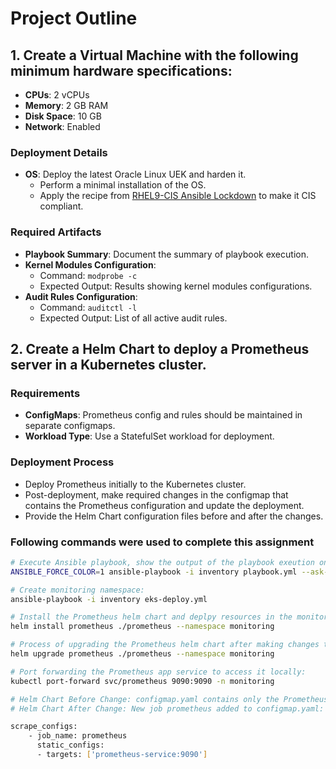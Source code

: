 # Project Outline

## 1. Create a Virtual Machine with the following minimum hardware specifications:

- **CPUs**: 2 vCPUs
- **Memory**: 2 GB RAM
- **Disk Space**: 10 GB
- **Network**: Enabled

### Deployment Details
- **OS**: Deploy the latest Oracle Linux UEK and harden it.
  - Perform a minimal installation of the OS.
  - Apply the recipe from [RHEL9-CIS Ansible Lockdown](https://github.com/ansible-lockdown/RHEL9-CIS) to make it CIS compliant.

### Required Artifacts
- **Playbook Summary**: Document the summary of playbook execution.
- **Kernel Modules Configuration**: 
  - Command: `modprobe -c`
  - Expected Output: Results showing kernel modules configurations.
- **Audit Rules Configuration**: 
  - Command: `auditctl -l`
  - Expected Output: List of all active audit rules.

## 2. Create a Helm Chart to deploy a Prometheus server in a Kubernetes cluster.

### Requirements
- **ConfigMaps**: Prometheus config and rules should be maintained in separate configmaps.
- **Workload Type**: Use a StatefulSet workload for deployment.

### Deployment Process
- Deploy Prometheus initially to the Kubernetes cluster.
- Post-deployment, make required changes in the configmap that contains the Prometheus configuration and update the deployment.
- Provide the Helm Chart configuration files before and after the changes.
### Following commands were used to complete this assignment
```bash
# Execute Ansible playbook, show the output of the playbook exeution on the terminal as well as append it to the playbook-summary.txt file:
ANSIBLE_FORCE_COLOR=1 ansible-playbook -i inventory playbook.yml --ask-become-pass|tee -a artifacts/playbook-summary.txt

# Create monitoring namespace:
ansible-playbook -i inventory eks-deploy.yml

# Install the Prometheus helm chart and deplpy resources in the monitoring namespace:
helm install prometheus ./prometheus --namespace monitoring

# Process of upgrading the Prometheus helm chart after making changes to the configmap or any other yaml if required uses the following command:
helm upgrade prometheus ./prometheus --namespace monitoring

# Port forwarding the Prometheus app service to access it locally:
kubectl port-forward svc/prometheus 9090:9090 -n monitoring

# Helm Chart Before Change: configmap.yaml contains only the Prometheus job.
# Helm Chart After Change: New job prometheus added to configmap.yaml:

scrape_configs:
    - job_name: prometheus
      static_configs:
      - targets: ['prometheus-service:9090']


